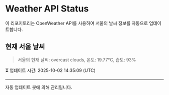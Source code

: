 
# Weather API Status

이 리포지토리는 OpenWeather API를 사용하여 서울의 날씨 정보를 자동으로 업데이트합니다.

## 현재 서울 날씨
> 서울의 현재 날씨: overcast clouds, 온도: 19.77°C, 습도: 93%

⏳ 업데이트 시간: 2025-10-02 14:35:09 (UTC)

---
자동 업데이트 봇에 의해 관리됩니다.

